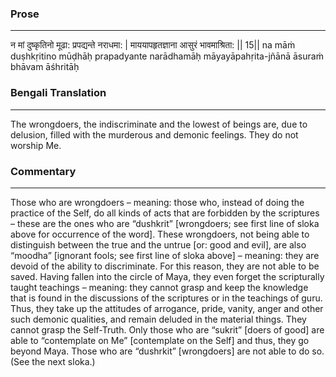 ### Prose 
 --- 
न मां दुष्कृतिनो मूढा: प्रपद्यन्ते नराधमा: |
माययापहृतज्ञाना आसुरं भावमाश्रिता: || 15||
na māṁ duṣhkṛitino mūḍhāḥ prapadyante narādhamāḥ
māyayāpahṛita-jñānā āsuraṁ bhāvam āśhritāḥ

### Bengali Translation 
 --- 
The wrongdoers, the indiscriminate and the lowest of beings are, due to delusion, filled with the murderous and demonic feelings. They do not worship Me. 

### Commentary 
 --- 
Those who are wrongdoers – meaning: those who, instead of doing the practice of the Self, do all kinds of acts that are forbidden by the scriptures – these are the ones who are “dushkrit” [wrongdoers; see first line of sloka above for occurrence of the word]. These wrongdoers, not being able to distinguish between the true and the untrue [or: good and evil], are also “moodha” [ignorant fools; see first line of sloka above] – meaning: they are devoid of the ability to discriminate. For this reason, they are not able to be saved. Having fallen into the circle of Maya, they even forget the scripturally taught teachings – meaning: they cannot grasp and keep the knowledge that is found in the discussions of the scriptures or in the teachings of guru. Thus, they take up the attitudes of arrogance, pride, vanity, anger and other such demonic qualities, and remain deluded in the material things. They cannot grasp the Self-Truth. Only those who are “sukrit” [doers of good] are able to “contemplate on Me” [contemplate on the Self] and thus, they go beyond Maya. Those who are “dushrkit” [wrongdoers] are not able to do so. (See the next sloka.) 
